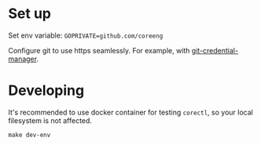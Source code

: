 # Set up

Set env variable: `GOPRIVATE=github.com/coreeng`

Configure git to use https seamlessly. 
For example, with [git-credential-manager](https://github.com/git-ecosystem/git-credential-manager).

# Developing
It's recommended to use docker container for testing `corectl`, so your local filesystem is not affected.
```shell
make dev-env
```